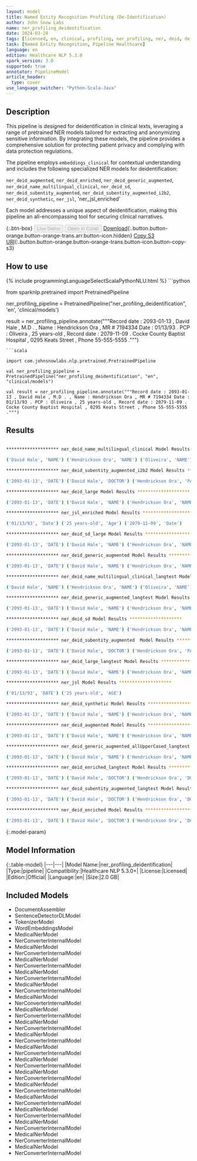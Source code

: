 ```yaml
---
layout: model
title: Named Entity Recognition Profiling (De-Identification)
author: John Snow Labs
name: ner_profiling_deidentification
date: 2024-03-28
tags: [licensed, en, clinical, profiling, ner_profiling, ner, deid, de_identification]
task: [Named Entity Recognition, Pipeline Healthcare]
language: en
edition: Healthcare NLP 5.3.0
spark_version: 3.0
supported: true
annotator: PipelineModel
article_header:
  type: cover
use_language_switcher: "Python-Scala-Java"
---
```


## Description

This pipeline is designed for deidentification in clinical texts, leveraging a range of pretrained NER models tailored for extracting and anonymizing sensitive information. By integrating these models, the pipeline provides a comprehensive solution for protecting patient privacy and complying with data protection regulations.

The pipeline employs `embeddings_clinical` for contextual understanding and includes the following specialized NER models for deidentification:

`ner_deid_augmented`, `ner_deid_enriched`, `ner_deid_generic_augmented`, `ner_deid_name_multilingual_clinical`, `ner_deid_sd`, `ner_deid_subentity_augmented`, `ner_deid_subentity_augmented_i2b2`, `ner_deid_synthetic`, `ner_jsl`, 'ner_jsl_enriched'

Each model addresses a unique aspect of deidentification, making this pipeline an all-encompassing tool for securing clinical narratives.

{:.btn-box}
<button class="button button-orange" disabled>Live Demo</button>
<button class="button button-orange" disabled>Open in Colab</button>
[Download](https://s3.amazonaws.com/auxdata.johnsnowlabs.com/clinical/models/ner_profiling_deidentification_en_5.3.0_3.0_1711633188135.zip){:.button.button-orange.button-orange-trans.arr.button-icon.hidden}
[Copy S3 URI](s3://auxdata.johnsnowlabs.com/clinical/models/ner_profiling_deidentification_en_5.3.0_3.0_1711633188135.zip){:.button.button-orange.button-orange-trans.button-icon.button-copy-s3}

## How to use



<div class="tabs-box" markdown="1">
{% include programmingLanguageSelectScalaPythonNLU.html %}
```python

from sparknlp.pretrained import PretrainedPipeline

ner_profiling_pipeline = PretrainedPipeline("ner_profiling_deidentification", 'en', 'clinical/models')

result = ner_profiling_pipeline.annotate("""Record date : 2093-01-13 , David Hale , M.D . , Name : Hendrickson Ora , MR # 7194334 Date : 01/13/93 . PCP : Oliveira , 25 years-old , Record date : 2079-11-09 . Cocke County Baptist Hospital , 0295 Keats Street , Phone 55-555-5555 .""")

```
```scala

import com.johnsnowlabs.nlp.pretrained.PretrainedPipeline

val ner_profiling_pipeline = PretrainedPipeline("ner_profiling_deidentification", "en", "clinical/models")

val result = ner_profiling_pipeline.annotate("""Record date : 2093-01-13 , David Hale , M.D . , Name : Hendrickson Ora , MR # 7194334 Date : 01/13/93 . PCP : Oliveira , 25 years-old , Record date : 2079-11-09 . Cocke County Baptist Hospital , 0295 Keats Street , Phone 55-555-5555 .""")

```
</div>

## Results

```bash
 
******************** ner_deid_name_multilingual_clinical Model Results ******************** 

('David Hale', 'NAME') ('Hendrickson Ora', 'NAME') ('Oliveira', 'NAME')

******************** ner_deid_subentity_augmented_i2b2 Model Results ******************** 

('2093-01-13', 'DATE') ('David Hale', 'DOCTOR') ('Hendrickson Ora', 'PATIENT') ('7194334', 'MEDICALRECORD') ('01/13/93', 'DATE') ('Oliveira', 'PATIENT') ('25', 'AGE') ('2079-11-09', 'DATE') ('Cocke County Baptist Hospital', 'HOSPITAL') ('0295 Keats Street', 'STREET') ('55-555-5555', 'PHONE')

******************** ner_deid_large Model Results ******************** 

('2093-01-13', 'DATE') ('David Hale', 'NAME') ('Hendrickson Ora', 'NAME') ('7194334', 'ID') ('01/13/93', 'DATE') ('Oliveira', 'NAME') ('25', 'AGE') ('2079-11-09', 'DATE') ('Cocke County Baptist Hospital', 'LOCATION') ('0295 Keats Street', 'LOCATION') ('55-555-5555', 'CONTACT')

******************** ner_jsl_enriched Model Results ******************** 

('01/13/93', 'Date') ('25 years-old', 'Age') ('2079-11-09', 'Date')

******************** ner_deid_sd_large Model Results ******************** 

('2093-01-13', 'DATE') ('David Hale', 'NAME') ('Hendrickson Ora', 'NAME') ('7194334', 'ID') ('01/13/93', 'DATE') ('Oliveira', 'NAME') ('2079-11-09', 'DATE') ('Cocke County Baptist Hospital', 'LOCATION') ('0295 Keats Street', 'LOCATION') ('55-555-5555', 'CONTACT')

******************** ner_deid_generic_augmented Model Results ******************** 

('2093-01-13', 'DATE') ('David Hale', 'NAME') ('Hendrickson Ora', 'NAME') ('7194334', 'ID') ('01/13/93', 'DATE') ('Oliveira', 'NAME') ('25', 'AGE') ('2079-11-09', 'DATE') ('Cocke County Baptist Hospital', 'LOCATION') ('0295 Keats Street', 'LOCATION') ('55-555-5555', 'CONTACT')

******************** ner_deid_name_multilingual_clinical_langtest Model Results ******************** 

('David Hale', 'NAME') ('Hendrickson Ora', 'NAME') ('Oliveira', 'NAME')

******************** ner_deid_generic_augmented_langtest Model Results ******************** 

('2093-01-13', 'DATE') ('David Hale', 'NAME') ('Hendrickson Ora', 'NAME') ('7194334', 'ID') ('01/13/93', 'DATE') ('Oliveira', 'NAME') ('25', 'AGE') ('2079-11-09', 'DATE') ('Cocke County Baptist Hospital', 'LOCATION') ('0295 Keats Street', 'LOCATION') ('55-555-5555', 'CONTACT')

******************** ner_deid_sd Model Results ******************** 

('2093-01-13', 'DATE') ('David Hale', 'NAME') ('Hendrickson Ora', 'NAME') ('7194334', 'ID') ('01/13/93', 'DATE') ('Oliveira', 'NAME') ('25', 'AGE') ('2079-11-09', 'DATE') ('Cocke County Baptist Hospital', 'LOCATION') ('0295 Keats Street', 'LOCATION')

******************** ner_deid_subentity_augmented  Model Results ******************** 

('2093-01-13', 'DATE') ('David Hale', 'DOCTOR') ('Hendrickson Ora', 'PATIENT') ('7194334', 'MEDICALRECORD') ('01/13/93', 'DATE') ('Oliveira', 'DOCTOR') ('25', 'AGE') ('2079-11-09', 'DATE') ('Cocke County Baptist Hospital', 'HOSPITAL') ('0295 Keats Street', 'STREET') ('55-555-5555', 'PHONE')

******************** ner_deid_large_langtest Model Results ******************** 

('2093-01-13', 'DATE') ('David Hale', 'NAME') ('Hendrickson Ora', 'NAME') ('7194334', 'ID') ('01/13/93', 'DATE') ('Oliveira', 'NAME') ('25', 'AGE') ('2079-11-09', 'DATE') ('Cocke County Baptist Hospital', 'LOCATION') ('0295 Keats Street', 'LOCATION') ('55-555-5555', 'CONTACT')

******************** ner_jsl Model Results ******************** 

('01/13/93', 'DATE') ('25 years-old', 'AGE')

******************** ner_deid_synthetic Model Results ******************** 

('2093-01-13', 'DATE') ('David Hale', 'NAME') ('Hendrickson Ora', 'NAME') ('7194334', 'ID') ('01/13/93', 'DATE') ('Oliveira', 'NAME') ('25', 'AGE') ('2079-11-09', 'DATE') ('Cocke County Baptist Hospital', 'LOCATION') ('0295 Keats Street', 'LOCATION') ('55-555-5555', 'CONTACT')

******************** ner_deid_augmented Model Results ******************** 

('2093-01-13', 'DATE') ('David Hale', 'NAME') ('Hendrickson Ora', 'NAME') ('7194334', 'ID') ('01/13/93', 'DATE') ('Oliveira', 'NAME') ('25', 'AGE') ('2079-11-09', 'DATE') ('Cocke County Baptist Hospital', 'LOCATION') ('Keats Street', 'LOCATION')

******************** ner_deid_generic_augmented_allUpperCased_langtest Model Results ******************** 

('2093-01-13', 'DATE') ('David Hale', 'NAME') ('Hendrickson Ora', 'NAME') ('7194334', 'ID') ('01/13/93', 'DATE') ('Oliveira', 'NAME') ('25', 'AGE') ('2079-11-09', 'DATE') ('Cocke County Baptist Hospital', 'LOCATION') ('0295 Keats Street', 'LOCATION') ('55-555-5555', 'CONTACT')

******************** ner_deid_enriched_langtest Model Results ******************** 

('2093-01-13', 'DATE') ('David Hale', 'DOCTOR') ('Hendrickson Ora', 'DOCTOR') ('7194334', 'MEDICALRECORD') ('01/13/93', 'DATE') ('Oliveira', 'DOCTOR') ('25', 'AGE') ('2079-11-09', 'DATE') ('Cocke County Baptist Hospital', 'HOSPITAL') ('0295 Keats Street', 'STREET') ('55-555-5555', 'PHONE')

******************** ner_deid_subentity_augmented_langtest Model Results ******************** 

('2093-01-13', 'DATE') ('David Hale', 'DOCTOR') ('Hendrickson Ora', 'DOCTOR') ('7194334', 'MEDICALRECORD') ('01/13/93', 'DATE') ('Oliveira', 'DOCTOR') ('25', 'AGE') ('2079-11-09', 'DATE') ('Cocke County Baptist Hospital', 'HOSPITAL') ('0295 Keats Street', 'STREET') ('55-555-5555', 'PHONE')

******************** ner_deid_enriched Model Results ******************** 

('2093-01-13', 'DATE') ('David Hale', 'DOCTOR') ('Hendrickson Ora', 'DOCTOR') ('7194334', 'MEDICALRECORD') ('01/13/93', 'DATE') ('Oliveira', 'DOCTOR') ('25', 'AGE') ('2079-11-09', 'DATE') ('Cocke County Baptist Hospital', 'HOSPITAL') ('0295 Keats Street', 'STREET') ('55-555-5555', 'PHONE')


```

{:.model-param}
## Model Information

{:.table-model}
|---|---|
|Model Name:|ner_profiling_deidentification|
|Type:|pipeline|
|Compatibility:|Healthcare NLP 5.3.0+|
|License:|Licensed|
|Edition:|Official|
|Language:|en|
|Size:|2.0 GB|

## Included Models

- DocumentAssembler
- SentenceDetectorDLModel
- TokenizerModel
- WordEmbeddingsModel
- MedicalNerModel
- NerConverterInternalModel
- MedicalNerModel
- NerConverterInternalModel
- MedicalNerModel
- NerConverterInternalModel
- MedicalNerModel
- NerConverterInternalModel
- MedicalNerModel
- NerConverterInternalModel
- MedicalNerModel
- NerConverterInternalModel
- MedicalNerModel
- NerConverterInternalModel
- MedicalNerModel
- NerConverterInternalModel
- MedicalNerModel
- NerConverterInternalModel
- MedicalNerModel
- NerConverterInternalModel
- MedicalNerModel
- NerConverterInternalModel
- MedicalNerModel
- NerConverterInternalModel
- MedicalNerModel
- NerConverterInternalModel
- MedicalNerModel
- NerConverterInternalModel
- MedicalNerModel
- NerConverterInternalModel
- MedicalNerModel
- NerConverterInternalModel
- MedicalNerModel
- NerConverterInternalModel
- MedicalNerModel
- NerConverterInternalModel